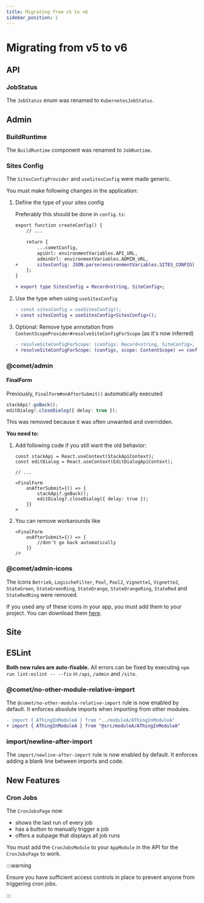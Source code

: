 ```yaml
---
title: Migrating from v5 to v6
sidebar_position: 1
---
```


# Migrating from v5 to v6

## API

### JobStatus

The `JobStatus` enum was renamed to `KubernetesJobStatus`.

## Admin

### BuildRuntime

The `BuildRuntime` component was renamed to `JobRuntime`.

### Sites Config

The `SitesConfigProvider` and `useSitesConfig` were made generic.

You must make following changes in the application:

1.  Define the type of your sites config

    Preferably this should be done in `config.ts`:

    ```diff
    export function createConfig() {
        // ...

        return {
            ...cometConfig,
            apiUrl: environmentVariables.API_URL,
            adminUrl: environmentVariables.ADMIN_URL,
    +       sitesConfig: JSON.parse(environmentVariables.SITES_CONFIG) as SitesConfig,
        };
    }

    + export type SitesConfig = Record<string, SiteConfig>;
    ```

2.  Use the type when using `useSitesConfig`

    ```diff
    - const sitesConfig = useSitesConfig();
    + const sitesConfig = useSitesConfig<SitesConfig>();
    ```

3.  Optional: Remove type annotation from `ContentScopeProvider#resolveSiteConfigForScope` (as it's now inferred)

    ```diff
    - resolveSiteConfigForScope: (configs: Record<string, SiteConfig>, scope: ContentScope) => configs[scope.domain],
    + resolveSiteConfigForScope: (configs, scope: ContentScope) => configs[scope.domain],
    ```

### @comet/admin

#### FinalForm

Previously, `FinalForm#onAfterSubmit()` automatically executed

```ts
stackApi?.goBack();
editDialog?.closeDialog({ delay: true });
```

This was removed because it was often unwanted and overridden. 

**You need to:**

1. Add following code if you still want the old behavior:

    ```tsx
    const stackApi = React.useContext(StackApiContext);
    const editDialog = React.useContext(EditDialogApiContext);
   
    // ...
   
    <FinalForm
        onAfterSubmit={() => {
            stackApi?.goBack();
            editDialog?.closeDialog({ delay: true });
        }}
    >
    ```

2. You can remove workarounds like

    ```tsx
    <FinalForm
        onAfterSubmit={() => {
            //don't go back automatically
        }}
    />
    ```

### @comet/admin-icons

The icons `Betrieb`, `LogischeFilter`, `Pool`, `Pool2`, `Vignette1`, `Vignette2`, `StateGreen`, `StateGreenRing`, `StateOrange`, `StateOrangeRing`, `StateRed` and `StateRedRing` were removed.

If you used any of these icons in your app, you must add them to your project. You can download them [here](https://github.com/vivid-planet/comet/tree/76e50aa86fd69b1df79825967c6c5c50e2cb6df7/packages/admin/admin-icons/icons/deprecated).


## Site


## ESLint

**Both new rules are auto-fixable.** All errors can be fixed by executing `npm run lint:eslint -- --fix` in `/api`, `/admin` and `/site`.

### @comet/no-other-module-relative-import

The `@comet/no-other-module-relative-import` rule is now enabled by default. It enforces absolute imports when importing from other modules.

```diff
- import { AThingInModuleA } from "../moduleA/AThingInModuleA"
+ import { AThingInModuleA } from "@src/moduleA/AThingInModuleA"
```

### import/newline-after-import

The `import/newline-after-import` rule is now enabled by default. It enforces adding a blank line between imports and code.

## New Features

### Cron Jobs

The `CronJobsPage` now

- shows the last run of every job
- has a button to manually trigger a job
- offers a subpage that displays all job runs

You must add the `CronJobsModule` to your `AppModule` in the API for the `CronJobsPage` to work.

:::warning

Ensure you have sufficient access controls in place to prevent anyone from triggering cron jobs.

:::
